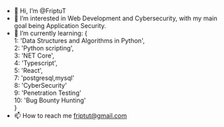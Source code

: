 - 👋 Hi, I’m @FriptuT
- 👀 I’m interested in Web Development and Cybersecurity, with my main goal being Application Security. 
- 🌱 I’m currently learning:
             {<br>
                            1: 'Data Structures and Algorithms in Python', <br>
                            2: 'Python scripting',<br>
                            3: 'NET Core',<br>
                            4: 'Typescript',<br>
                            5: 'React',<br>
                            7: 'postgresql,mysql'<br>
                            8: 'CyberSecurity'<br>
                            9: 'Penetration Testing' <br>
                           10: 'Bug Bounty Hunting' <br>
                           }
- 📫 How to reach me friptut@gmail.com

<!---
FriptuT/FriptuT is a ✨ special ✨ repository because its `README.md` (this file) appears on your GitHub profile.
You can click the Preview link to take a look at your changes.
--->
